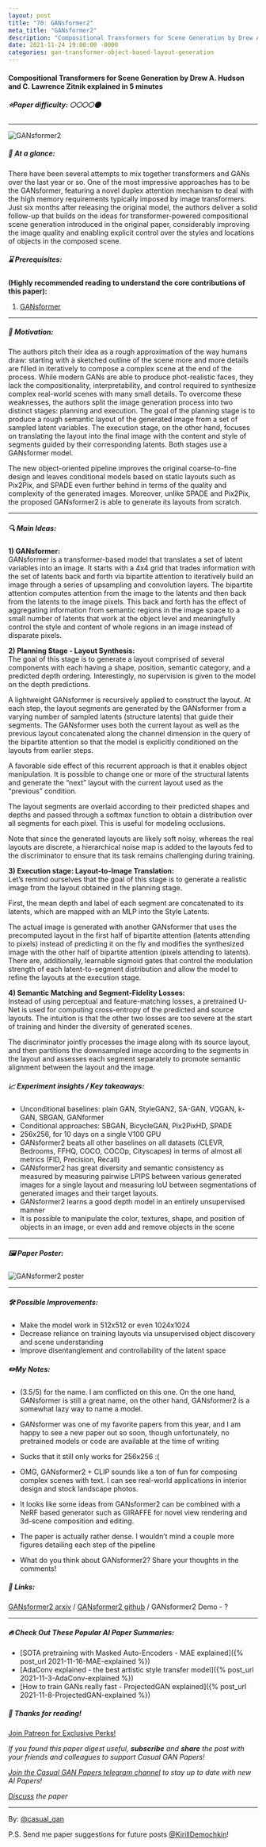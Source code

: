 ```yaml
---
layout: post
title: "70: GANsformer2"
meta_title: "GANsformer2"
description: "Compositional Transformers for Scene Generation by Drew A. Hudson and C. Lawrence Zitnik explained in 5 minutes"
date: 2021-11-24 19:00:00 -0000
categories: gan-transformer-object-based-layout-generation
---
```


#### Compositional Transformers for Scene Generation by Drew A. Hudson and C. Lawrence Zitnik explained in 5 minutes

##### ⭐️Paper difficulty: 🌕🌕🌕🌕🌑

***

![GANsformer2](/assets/images/gansformer2_teaser.png "GANsformer2 Teaser")

##### 🎯 At a glance:

There have been several attempts to mix together transformers and GANs over the last year or so. One of the most impressive approaches has to be the GANsformer, featuring a novel duplex attention mechanism to deal with the high memory requirements typically imposed by image transformers. Just six months after releasing the original model, the authors deliver a solid follow-up that builds on the ideas for transformer-powered compositional scene generation introduced in the original paper, considerably improving the image quality and enabling explicit control over the styles and locations of objects in the composed scene.
##### ⌛️ Prerequisites:

**(Highly recommended reading to understand the core contributions of this paper):**  
1) [GANsformer](https://t.me/casual_gan/14)

***

##### 🚀 Motivation:

The authors pitch their idea as a rough approximation of the way humans draw: starting with a sketched outline of the scene more and more details are filled in iteratively to compose a complex scene at the end of the process. While modern GANs are able to produce phot-realistic faces, they lack the compositionality, interpretability, and control required to synthesize complex real-world scenes with many small details. To overcome these weaknesses, the authors split the image generation process into two distinct stages: planning and execution. The goal of the planning stage is to produce a rough semantic layout of the generated image from a set of sampled latent variables. The execution stage, on the other hand, focuses on translating the layout into the final image with the content and style of segments guided by their corresponding latents. Both stages use a GANsformer model.

The new object-oriented pipeline improves the original coarse-to-fine design and leaves conditional models based on static layouts such as Pix2Pix, and SPADE even further behind in terms of the quality and complexity of the generated images. Moreover, unlike SPADE and Pix2Pix, the proposed GANsformer2 is able to generate its layouts from scratch.

***

##### 🔍 Main Ideas:

**1) GANsformer:**  
GANsformer is a transformer-based model that translates a set of latent variables into an image. It starts with a 4x4 grid that trades information with the set of latents back and forth via bipartite attention to iteratively build an image through a series of upsampling and convolution layers. The bipartite attention computes attention from the image to the latents and then back from the latents to the image pixels. This back and forth has the effect of aggregating information from semantic regions in the image space to a small number of latents that work at the object level and meaningfully control the style and content of whole regions in an image instead of disparate pixels.

**2) Planning Stage - Layout Synthesis:**  
The goal of this stage is to generate a layout comprised of several components with each having a shape, position, semantic category, and a predicted depth ordering. Interestingly, no supervision is given to the model on the depth predictions.

A lightweight GANsformer is recursively applied to construct the layout. At each step, the layout segments are generated by the GANsformer from a varying number of sampled latents (structure latents) that guide their segments. The GANsformer uses both the current layout as well as the previous layout concatenated along the channel dimension in the query of the bipartite attention so that the model is explicitly conditioned on the layouts from earlier steps.

A favorable side effect of this recurrent approach is that it enables object manipulation. It is possible to change one or more of the structural latents and generate the “next” layout with the current layout used as the “previous” condition.

The layout segments are overlaid according to their predicted shapes and depths and passed through a softmax function to obtain a distribution over all segments for each pixel. This is useful for modeling occlusions.

Note that since the generated layouts are likely soft noisy, whereas the real layouts are discrete, a hierarchical noise map is added to the layouts fed to the discriminator to ensure that its task remains challenging during training.

**3) Execution stage: Layout-to-Image Translation:**  
Let’s remind ourselves that the goal of this stage is to generate a realistic image from the layout obtained in the planning stage.

First, the mean depth and label of each segment are concatenated to its latents, which are mapped with an MLP into the Style Latents.

The actual image is generated with another GANsformer that uses the precomputed layout in the first half of bipartite attention (latents attending to pixels) instead of predicting it on the fly and modifies the synthesized image with the other half of bipartite attention (pixels attending to latents). There are, additionally, learnable sigmoid gates that control the modulation strength of each latent-to-segment distribution and allow the model to refine the layouts at the execution stage.

**4) Semantic Matching and Segment-Fidelity Losses:**  
Instead of using perceptual and feature-matching losses, a pretrained U-Net is used for computing cross-entropy of the predicted and source layouts. The intuition is that the other two losses are too severe at the start of training and hinder the diversity of generated scenes.

The discriminator jointly processes the image along with its source layout, and then partitions the downsampled image according to the segments in the layout and assesses each segment separately to promote semantic alignment between the layout and the image.

##### 📈 Experiment insights / Key takeaways:

- Unconditional baselines: plain GAN, StyleGAN2, SA-GAN, VQGAN, k-GAN, SBGAN, GANformer  
- Conditional approaches: SBGAN, BicycleGAN, Pix2PixHD, SPADE  
- 256x256, for 10 days on a single V100 GPU  
- GANsformer2 beats all other baselines on all datasets (CLEVR, Bedrooms, FFHQ, COCO, COCOp, Cityscapes) in terms of almost all metrics (FID, Precision, Recall)  
- GANsformer2 has great diversity and semantic consistency as measured by measuring pairwise LPIPS between various generated images for a single layout and measuring IoU between segmentations of generated images and their target layouts.  
- GANsformer2 learns a good depth model in an entirely unsupervised manner  
- It is possible to manipulate the color, textures, shape, and position of objects in an image, or even add and remove objects in the scene  

***

##### 🖼️ Paper Poster:

![GANsformer2 poster](/assets/images/gansformer2.jpg "GANsformer2 Poster")

***

##### 🛠 Possible Improvements:

- Make the model work in 512x512 or even 1024x1024
- Decrease reliance on training layouts via unsupervised object discovery and scene understanding
- Improve disentanglement and controllability of the latent space

##### ✏️My Notes:

- (3.5/5) for the name. I am conflicted on this one. On the one hand, GANsformer is still a great name, on the other hand, GANsformer2 is a somewhat lazy way to name a model.

- GANsformer was one of my favorite papers from this year, and I am happy to see a new paper out so soon, though unfortunately, no pretrained models or code are available at the time of writing
- Sucks that it still only works for 256x256 :(
- OMG, GANsformer2 + CLIP sounds like a ton of fun for composing complex scenes with text. I can see real-world applications in interior design and stock landscape photos.
- It looks like some ideas from GANsformer2 can be combined with a NeRF based generator such as GIRAFFE for novel view rendering and 3d-scene composition and editing.

- The paper is actually rather dense. I wouldn’t mind a couple more figures detailing each step of the pipeline
- What do you think about GANsformer2? Share your thoughts in the comments!

##### 🔗 Links:
[GANsformer2 arxiv](https://arxiv.org/pdf/2111.08960.pdf) / [GANsformer2 github](https://github.com/dorarad/gansformer) / GANsformer2 Demo - ?

***

##### 🔥 Check Out These Popular AI Paper Summaries:  
- [SOTA pretraining with Masked Auto-Encoders - MAE explained]({% post_url 2021-11-16-MAE-explained %})  
- [AdaConv explained - the best artistic style transfer model]({% post_url 2021-11-3-AdaConv-explained %})  
- [How to train GANs really fast - ProjectedGAN explained]({% post_url 2021-11-8-ProjectedGAN-explained %})  

##### 👋 Thanks for reading!
<a href="https://www.patreon.com/bePatron?u=53448948" data-patreon-widget-type="become-patron-button">Join Patreon for Exclusive Perks!</a><script async src="https://c6.patreon.com/becomePatronButton.bundle.js"></script>

*If you found this paper digest useful, **subscribe** and **share** the post with your friends and colleagues to support Casual GAN Papers!*

*[Join the Casual GAN Papers telegram channel](https://t.me/joinchat/KeutnzlvetRkZGZi) to stay up to date with new AI Papers!*

*[Discuss](https://t.me/casual_gans_chat) the paper*

***

By: [@casual_gan](https://t.me/joinchat/KeutnzlvetRkZGZi)

P.S. Send me paper suggestions for future posts
[@KirillDemochkin](mailto:kdemochkin@gmail.com)!
